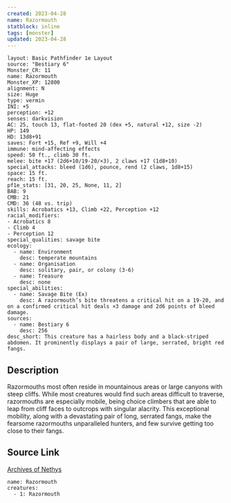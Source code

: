 ```yaml
---
created: 2023-04-28
name: Razormouth
statblock: inline
tags: [monster]
updated: 2023-04-28
---
```

```statblock
layout: Basic Pathfinder 1e Layout
source: "Bestiary 6"
Monster_CR: 11
name: Razormouth
Monster_XP: 12800
alignment: N
size: Huge
type: vermin
INI: +5
perception: +12
senses: darkvision
AC: 25, touch 13, flat-footed 20 (dex +5, natural +12, size -2)
HP: 149
HD: 13d8+91
saves: Fort +15, Ref +9, Will +4
immune: mind-affecting effects
speed: 50 ft., climb 30 ft.
melee: bite +17 (2d6+10/19-20/×3), 2 claws +17 (1d8+10)
special_attacks: bleed (1d6), pounce, rend (2 claws, 1d8+15)
space: 15 ft.
reach: 15 ft.
pf1e_stats: [31, 20, 25, None, 11, 2]
BAB: 9
CMB: 21
CMD: 36 (48 vs. trip)
skills: Acrobatics +13, Climb +22, Perception +12
racial_modifiers:
- Acrobatics 8
- Climb 4
- Perception 12
special_qualities: savage bite
ecology:
  - name: Environment
    desc: temperate mountains
  - name: Organisation
    desc: solitary, pair, or colony (3-6)
  - name: Treasure
    desc: none
special_abilities:
  - name: Savage Bite (Ex)
    desc: A razormouth’s bite threatens a critical hit on a 19-20, and on a confirmed critical hit deals ×3 damage and 2d6 points of bleed damage.
sources:
  - name: Bestiary 6
    desc: 256
desc_short: This creature has a hairless body and a black-striped abdomen. It prominently displays a pair of large, serrated, bright red fangs.
```
## Description
Razormouths most often reside in mountainous areas or large canyons with steep cliffs. While most creatures would find such areas difficult to traverse, razormouths are especially mobile, being choice climbers that are able to leap from cliff faces to outcrops with singular alacrity. This exceptional mobility, along with a devastating pair of long, serrated fangs, make the fearsome razormouths unparalleled hunters, and few survive getting too close to their fangs.
## Source Link
[Archives of Nethys](https://aonprd.com/MonsterDisplay.aspx?ItemName=Razormouth)
```encounter-table
name: Razormouth
creatures:
  - 1: Razormouth
```

